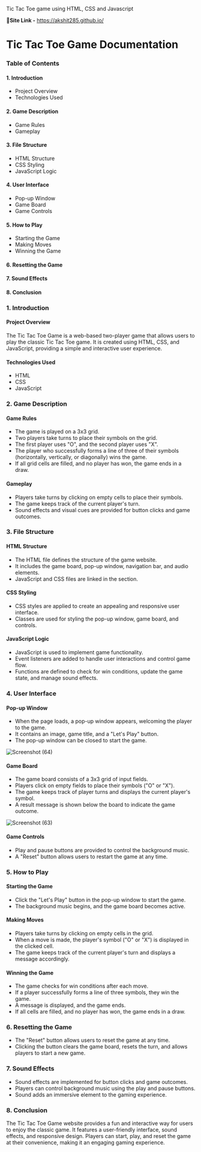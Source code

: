 Tic Tac Toe game using HTML, CSS and Javascript

🔑**Site Link -** https://akshit285.github.io/

# Tic Tac Toe Game Documentation

### Table of Contents
#### 1. Introduction
  - Project Overview
  - Technologies Used

#### 2. Game Description
  - Game Rules
  - Gameplay

#### 3. File Structure
  - HTML Structure
  - CSS Styling
  - JavaScript Logic

#### 4. User Interface
  - Pop-up Window
  - Game Board
  - Game Controls

#### 5. How to Play
  - Starting the Game
  - Making Moves
  - Winning the Game

#### 6. Resetting the Game
#### 7. Sound Effects
#### 8. Conclusion

### 1. Introduction
#### Project Overview
The Tic Tac Toe Game is a web-based two-player game that allows users to play the classic Tic Tac Toe game. It is created using HTML, CSS, and JavaScript, providing a simple and interactive user experience.

#### Technologies Used
- HTML
- CSS
- JavaScript

### 2. Game Description
#### Game Rules
- The game is played on a 3x3 grid.
- Two players take turns to place their symbols on the grid.
- The first player uses "O", and the second player uses "X".
- The player who successfully forms a line of three of their symbols (horizontally, vertically, or diagonally) wins the game.
- If all grid cells are filled, and no player has won, the game ends in a draw.

#### Gameplay
- Players take turns by clicking on empty cells to place their symbols.
- The game keeps track of the current player's turn.
- Sound effects and visual cues are provided for button clicks and game outcomes.

### 3. File Structure
#### HTML Structure
- The HTML file defines the structure of the game website.
- It includes the game board, pop-up window, navigation bar, and audio elements.
- JavaScript and CSS files are linked in the <head> section.

#### CSS Styling
- CSS styles are applied to create an appealing and responsive user interface.
- Classes are used for styling the pop-up window, game board, and controls.

#### JavaScript Logic
- JavaScript is used to implement game functionality.
- Event listeners are added to handle user interactions and control game flow.
- Functions are defined to check for win conditions, update the game state, and manage sound effects.

### 4. User Interface
#### Pop-up Window
- When the page loads, a pop-up window appears, welcoming the player to the game.
- It contains an image, game title, and a "Let's Play" button.
- The pop-up window can be closed to start the game.

![Screenshot (64)](https://github.com/akshit285/Web-Development-Projects-/assets/98079528/c8c7a0f0-a5ca-46d3-8fe7-b256f759c339)


#### Game Board
- The game board consists of a 3x3 grid of input fields.
- Players click on empty fields to place their symbols ("O" or "X").
- The game keeps track of player turns and displays the current player's symbol.
- A result message is shown below the board to indicate the game outcome.

![Screenshot (63)](https://github.com/akshit285/Web-Development-Projects-/assets/98079528/8077fd56-5bb5-467f-9499-f38a4e889a56)


#### Game Controls
- Play and pause buttons are provided to control the background music.
- A "Reset" button allows users to restart the game at any time.

### 5. How to Play
#### Starting the Game
- Click the "Let's Play" button in the pop-up window to start the game.
- The background music begins, and the game board becomes active.

#### Making Moves
- Players take turns by clicking on empty cells in the grid.
- When a move is made, the player's symbol ("O" or "X") is displayed in the clicked cell.
- The game keeps track of the current player's turn and displays a message accordingly.

#### Winning the Game
- The game checks for win conditions after each move.
- If a player successfully forms a line of three symbols, they win the game.
- A message is displayed, and the game ends.
- If all cells are filled, and no player has won, the game ends in a draw.

### 6. Resetting the Game
- The "Reset" button allows users to reset the game at any time.
- Clicking the button clears the game board, resets the turn, and allows players to start a new game.

### 7. Sound Effects
- Sound effects are implemented for button clicks and game outcomes.
- Players can control background music using the play and pause buttons.
- Sound adds an immersive element to the gaming experience.

### 8. Conclusion
The Tic Tac Toe Game website provides a fun and interactive way for users to enjoy the classic game. It features a user-friendly interface, sound effects, and responsive design. Players can start, play, and reset the game at their convenience, making it an engaging gaming experience.
